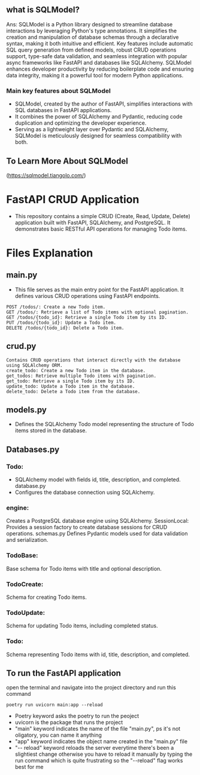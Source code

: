 ## what is SQLModel?
Ans: SQLModel is a Python library designed to streamline database interactions by leveraging Python's type annotations. It simplifies the creation and manipulation of database schemas through a declarative syntax, making it both intuitive and efficient. Key features include automatic SQL query generation from defined models, robust CRUD operations support, type-safe data validation, and seamless integration with popular async frameworks like FastAPI and databases like SQLAlchemy. SQLModel enhances developer productivity by reducing boilerplate code and ensuring data integrity, making it a powerful tool for modern Python applications.

### Main key features about SQLModel 
* SQLModel, created by the author of FastAPI, simplifies interactions with SQL databases in FastAPI applications.
* It combines the power of SQLAlchemy and Pydantic, reducing code duplication and optimizing the developer experience.
* Serving as a lightweight layer over Pydantic and SQLAlchemy, SQLModel is meticulously designed for seamless compatibility with both.

## To Learn More About SQLModel 
(https://sqlmodel.tiangolo.com/)


## 

# FastAPI CRUD Application
* This repository contains a simple CRUD (Create, Read, Update, Delete) application built with FastAPI, SQLAlchemy, and PostgreSQL. It demonstrates basic RESTful API operations for managing Todo items.

# Files Explanation

## main.py
* This file serves as the main entry point for the FastAPI application. It defines various CRUD operations using FastAPI endpoints.
```
POST /todos/: Create a new Todo item.
GET /todos/: Retrieve a list of Todo items with optional pagination.
GET /todos/{todo_id}: Retrieve a single Todo item by its ID.
PUT /todos/{todo_id}: Update a Todo item.
DELETE /todos/{todo_id}: Delete a Todo item.
```
## crud.py
```
Contains CRUD operations that interact directly with the database using SQLAlchemy ORM.
create_todo: Create a new Todo item in the database.
get_todos: Retrieve multiple Todo items with pagination.
get_todo: Retrieve a single Todo item by its ID.
update_todo: Update a Todo item in the database.
delete_todo: Delete a Todo item from the database.
```

## models.py
* Defines the SQLAlchemy Todo model representing the structure of Todo items stored in the database.

## Databases.py

### Todo: 
* SQLAlchemy model with fields id, title, description, and completed.
database.py
* Configures the database connection using SQLAlchemy.

### engine: 
Creates a PostgreSQL database engine using SQLAlchemy.
SessionLocal: Provides a session factory to create database sessions for CRUD operations.
schemas.py
Defines Pydantic models used for data validation and serialization.

### TodoBase: 
Base schema for Todo items with title and optional description.

### TodoCreate: 
Schema for creating Todo items.

### TodoUpdate: 
Schema for updating Todo items, including completed status.

### Todo: 
Schema representing Todo items with id, title, description, and completed.

## To run the FastAPI application
 open the terminal and navigate into the project directory and run this command 
 ```
 poetry run uvicorn main:app --reload 
 ```
* Poetry keyword asks the poetry to run the peoject
* uvicorn is the package that runs the project 
* "main" keyword indicates the name of the file "main.py", ps it's not oligatory, you can name it anything 
* "app" keyword indicates the object name created in the "main.py" file 
* "-- reload" keyword reloads the server everytime there's been a slightiest change otherwise you have to reload it manually by typing the run command which is quite frustrating so the "--reload" flag works best for me 